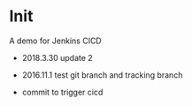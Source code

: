 # Init
A demo for Jenkins CICD

- 2018.3.30 update 2

- 2016.11.1
test git branch and tracking branch
- commit to trigger cicd
